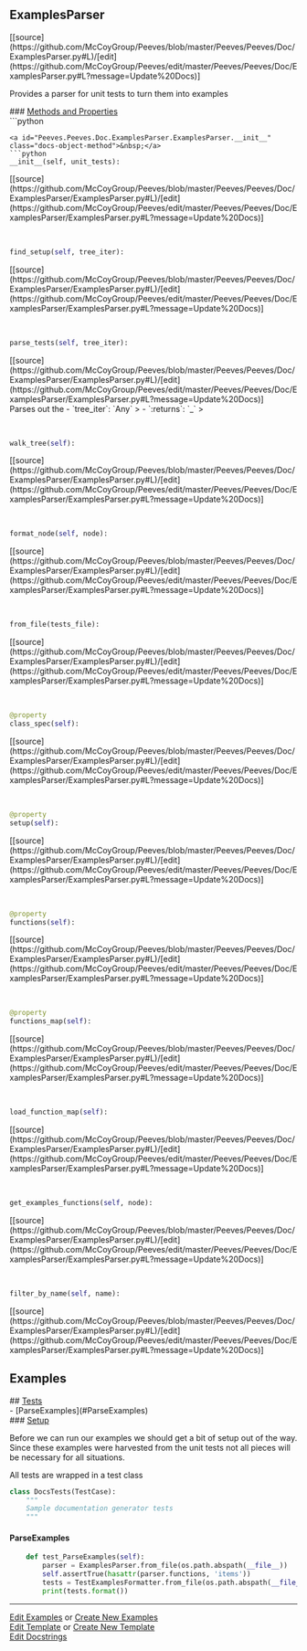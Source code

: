 ## <a id="Peeves.Peeves.Doc.ExamplesParser.ExamplesParser">ExamplesParser</a> 

<div class="docs-source-link" markdown="1">
[[source](https://github.com/McCoyGroup/Peeves/blob/master/Peeves/Peeves/Doc/ExamplesParser.py#L)/[edit](https://github.com/McCoyGroup/Peeves/edit/master/Peeves/Peeves/Doc/ExamplesParser.py#L?message=Update%20Docs)]
</div>

Provides a parser for unit tests to turn them into examples







<div class="collapsible-section">
 <div class="collapsible-section collapsible-section-header" markdown="1">
### <a class="collapse-link" data-toggle="collapse" href="#methods" markdown="1"> Methods and Properties</a> <a class="float-right" data-toggle="collapse" href="#methods"><i class="fa fa-chevron-down"></i></a>
 </div>
 <div class="collapsible-section collapsible-section-body collapse show" id="methods" markdown="1">
 ```python

```
<a id="Peeves.Peeves.Doc.ExamplesParser.ExamplesParser.__init__" class="docs-object-method">&nbsp;</a> 
```python
__init__(self, unit_tests): 
```
<div class="docs-source-link" markdown="1">
[[source](https://github.com/McCoyGroup/Peeves/blob/master/Peeves/Peeves/Doc/ExamplesParser/ExamplesParser.py#L)/[edit](https://github.com/McCoyGroup/Peeves/edit/master/Peeves/Peeves/Doc/ExamplesParser/ExamplesParser.py#L?message=Update%20Docs)]
</div>


<a id="Peeves.Peeves.Doc.ExamplesParser.ExamplesParser.find_setup" class="docs-object-method">&nbsp;</a> 
```python
find_setup(self, tree_iter): 
```
<div class="docs-source-link" markdown="1">
[[source](https://github.com/McCoyGroup/Peeves/blob/master/Peeves/Peeves/Doc/ExamplesParser/ExamplesParser.py#L)/[edit](https://github.com/McCoyGroup/Peeves/edit/master/Peeves/Peeves/Doc/ExamplesParser/ExamplesParser.py#L?message=Update%20Docs)]
</div>


<a id="Peeves.Peeves.Doc.ExamplesParser.ExamplesParser.parse_tests" class="docs-object-method">&nbsp;</a> 
```python
parse_tests(self, tree_iter): 
```
<div class="docs-source-link" markdown="1">
[[source](https://github.com/McCoyGroup/Peeves/blob/master/Peeves/Peeves/Doc/ExamplesParser/ExamplesParser.py#L)/[edit](https://github.com/McCoyGroup/Peeves/edit/master/Peeves/Peeves/Doc/ExamplesParser/ExamplesParser.py#L?message=Update%20Docs)]
</div>
Parses out the
  - `tree_iter`: `Any`
    > 
  - `:returns`: `_`
    >


<a id="Peeves.Peeves.Doc.ExamplesParser.ExamplesParser.walk_tree" class="docs-object-method">&nbsp;</a> 
```python
walk_tree(self): 
```
<div class="docs-source-link" markdown="1">
[[source](https://github.com/McCoyGroup/Peeves/blob/master/Peeves/Peeves/Doc/ExamplesParser/ExamplesParser.py#L)/[edit](https://github.com/McCoyGroup/Peeves/edit/master/Peeves/Peeves/Doc/ExamplesParser/ExamplesParser.py#L?message=Update%20Docs)]
</div>


<a id="Peeves.Peeves.Doc.ExamplesParser.ExamplesParser.format_node" class="docs-object-method">&nbsp;</a> 
```python
format_node(self, node): 
```
<div class="docs-source-link" markdown="1">
[[source](https://github.com/McCoyGroup/Peeves/blob/master/Peeves/Peeves/Doc/ExamplesParser/ExamplesParser.py#L)/[edit](https://github.com/McCoyGroup/Peeves/edit/master/Peeves/Peeves/Doc/ExamplesParser/ExamplesParser.py#L?message=Update%20Docs)]
</div>


<a id="Peeves.Peeves.Doc.ExamplesParser.ExamplesParser.from_file" class="docs-object-method">&nbsp;</a> 
```python
from_file(tests_file): 
```
<div class="docs-source-link" markdown="1">
[[source](https://github.com/McCoyGroup/Peeves/blob/master/Peeves/Peeves/Doc/ExamplesParser/ExamplesParser.py#L)/[edit](https://github.com/McCoyGroup/Peeves/edit/master/Peeves/Peeves/Doc/ExamplesParser/ExamplesParser.py#L?message=Update%20Docs)]
</div>


<a id="Peeves.Peeves.Doc.ExamplesParser.ExamplesParser.class_spec" class="docs-object-method">&nbsp;</a> 
```python
@property
class_spec(self): 
```
<div class="docs-source-link" markdown="1">
[[source](https://github.com/McCoyGroup/Peeves/blob/master/Peeves/Peeves/Doc/ExamplesParser/ExamplesParser.py#L)/[edit](https://github.com/McCoyGroup/Peeves/edit/master/Peeves/Peeves/Doc/ExamplesParser/ExamplesParser.py#L?message=Update%20Docs)]
</div>


<a id="Peeves.Peeves.Doc.ExamplesParser.ExamplesParser.setup" class="docs-object-method">&nbsp;</a> 
```python
@property
setup(self): 
```
<div class="docs-source-link" markdown="1">
[[source](https://github.com/McCoyGroup/Peeves/blob/master/Peeves/Peeves/Doc/ExamplesParser/ExamplesParser.py#L)/[edit](https://github.com/McCoyGroup/Peeves/edit/master/Peeves/Peeves/Doc/ExamplesParser/ExamplesParser.py#L?message=Update%20Docs)]
</div>


<a id="Peeves.Peeves.Doc.ExamplesParser.ExamplesParser.functions" class="docs-object-method">&nbsp;</a> 
```python
@property
functions(self): 
```
<div class="docs-source-link" markdown="1">
[[source](https://github.com/McCoyGroup/Peeves/blob/master/Peeves/Peeves/Doc/ExamplesParser/ExamplesParser.py#L)/[edit](https://github.com/McCoyGroup/Peeves/edit/master/Peeves/Peeves/Doc/ExamplesParser/ExamplesParser.py#L?message=Update%20Docs)]
</div>


<a id="Peeves.Peeves.Doc.ExamplesParser.ExamplesParser.functions_map" class="docs-object-method">&nbsp;</a> 
```python
@property
functions_map(self): 
```
<div class="docs-source-link" markdown="1">
[[source](https://github.com/McCoyGroup/Peeves/blob/master/Peeves/Peeves/Doc/ExamplesParser/ExamplesParser.py#L)/[edit](https://github.com/McCoyGroup/Peeves/edit/master/Peeves/Peeves/Doc/ExamplesParser/ExamplesParser.py#L?message=Update%20Docs)]
</div>


<a id="Peeves.Peeves.Doc.ExamplesParser.ExamplesParser.load_function_map" class="docs-object-method">&nbsp;</a> 
```python
load_function_map(self): 
```
<div class="docs-source-link" markdown="1">
[[source](https://github.com/McCoyGroup/Peeves/blob/master/Peeves/Peeves/Doc/ExamplesParser/ExamplesParser.py#L)/[edit](https://github.com/McCoyGroup/Peeves/edit/master/Peeves/Peeves/Doc/ExamplesParser/ExamplesParser.py#L?message=Update%20Docs)]
</div>


<a id="Peeves.Peeves.Doc.ExamplesParser.ExamplesParser.get_examples_functions" class="docs-object-method">&nbsp;</a> 
```python
get_examples_functions(self, node): 
```
<div class="docs-source-link" markdown="1">
[[source](https://github.com/McCoyGroup/Peeves/blob/master/Peeves/Peeves/Doc/ExamplesParser/ExamplesParser.py#L)/[edit](https://github.com/McCoyGroup/Peeves/edit/master/Peeves/Peeves/Doc/ExamplesParser/ExamplesParser.py#L?message=Update%20Docs)]
</div>


<a id="Peeves.Peeves.Doc.ExamplesParser.ExamplesParser.filter_by_name" class="docs-object-method">&nbsp;</a> 
```python
filter_by_name(self, name): 
```
<div class="docs-source-link" markdown="1">
[[source](https://github.com/McCoyGroup/Peeves/blob/master/Peeves/Peeves/Doc/ExamplesParser/ExamplesParser.py#L)/[edit](https://github.com/McCoyGroup/Peeves/edit/master/Peeves/Peeves/Doc/ExamplesParser/ExamplesParser.py#L?message=Update%20Docs)]
</div>
 </div>
</div>




## Examples













<div class="collapsible-section">
 <div class="collapsible-section collapsible-section-header" markdown="1">
## <a class="collapse-link" data-toggle="collapse" href="#Tests-c5d46f" markdown="1"> Tests</a> <a class="float-right" data-toggle="collapse" href="#Tests-c5d46f"><i class="fa fa-chevron-down"></i></a>
 </div>
 <div class="collapsible-section collapsible-section-body collapse show" id="Tests-c5d46f" markdown="1">
 - [ParseExamples](#ParseExamples)

<div class="collapsible-section">
 <div class="collapsible-section collapsible-section-header" markdown="1">
### <a class="collapse-link" data-toggle="collapse" href="#Setup-771e14" markdown="1"> Setup</a> <a class="float-right" data-toggle="collapse" href="#Setup-771e14"><i class="fa fa-chevron-down"></i></a>
 </div>
 <div class="collapsible-section collapsible-section-body collapse show" id="Setup-771e14" markdown="1">
 
Before we can run our examples we should get a bit of setup out of the way.
Since these examples were harvested from the unit tests not all pieces
will be necessary for all situations.

All tests are wrapped in a test class
```python
class DocsTests(TestCase):
    """
    Sample documentation generator tests
    """
```

 </div>
</div>

#### <a name="ParseExamples">ParseExamples</a>
```python
    def test_ParseExamples(self):
        parser = ExamplesParser.from_file(os.path.abspath(__file__))
        self.assertTrue(hasattr(parser.functions, 'items'))
        tests = TestExamplesFormatter.from_file(os.path.abspath(__file__))
        print(tests.format())
```

 </div>
</div>





---

[Edit Examples](https://github.com/McCoyGroup/Peeves/edit/gh-pages/ci/examples/Peeves/Peeves/Doc/ExamplesParser/ExamplesParser.md) or 
[Create New Examples](https://github.com/McCoyGroup/Peeves/new/gh-pages/?filename=ci/examples/Peeves/Peeves/Doc/ExamplesParser/ExamplesParser.md) <br/>
[Edit Template](https://github.com/McCoyGroup/Peeves/edit/gh-pages/ci/docs/Peeves/Peeves/Doc/ExamplesParser/ExamplesParser.md) or 
[Create New Template](https://github.com/McCoyGroup/Peeves/new/gh-pages/?filename=ci/docs/templates/Peeves/Peeves/Doc/ExamplesParser/ExamplesParser.md) <br/>
[Edit Docstrings](https://github.com/McCoyGroup/Peeves/edit/master/Peeves/Peeves/Doc/ExamplesParser.py#L?message=Update%20Docs)